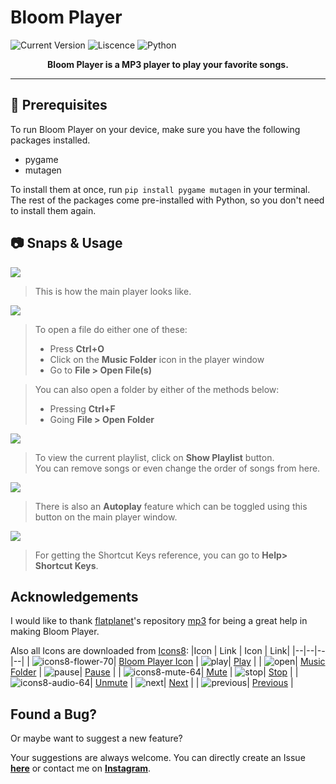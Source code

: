 # Bloom Player
<img alt='Current Version' src='https://img.shields.io/badge/Current%20Version-1.3.1-white/?style=for-the-badge&color=white'/>   <img alt='Liscence' src='https://img.shields.io/github/license/bitan005/Bloom-Player?style=for-the-badge'/> <img alt='Python' src='https://img.shields.io/badge/Made%20with-Python-blue/?style=for-the-badge&logo=python&color=blue'/>

<div align="center">
<strong>Bloom Player is a MP3 player to play your favorite songs. </strong>
</div>
<hr>

## 📌 Prerequisites

To run Bloom Player on your device, make sure you have the following packages installed.

 - pygame
 - mutagen
  
  To install them at once, run `pip install pygame mutagen` in your terminal.
  The rest of the packages come pre-installed with Python, so you don't need to install them again.
  
## 📷 Snaps & Usage

<img src="https://user-images.githubusercontent.com/83669071/197404762-dbb42cf8-6475-4096-afb7-3a9e51a8a727.png">

> This is how the main player looks like.

<img src="https://user-images.githubusercontent.com/83669071/197406913-74d578af-a357-4621-9957-ed731e944d33.png">

> To open a file do either one of these:
> - Press **Ctrl+O**
> - Click on the **Music Folder** icon in the player window
> - Go to **File > Open File(s)**

> You can also open a folder by either of the methods below:
> - Pressing **Ctrl+F**
> - Going **File > Open Folder**

<img src="https://user-images.githubusercontent.com/83669071/197406956-2b0174cf-8d82-483a-a9e2-ae75c6934e3c.png">

> To view the current playlist, click on **Show Playlist** button.<br>You can remove songs or even change the order of songs from here.

<img src="https://user-images.githubusercontent.com/83669071/197407027-630c0200-f9d3-4735-bc7e-f913911ddee5.png">

> There is also an **Autoplay** feature which can be toggled using this button on the main player window.

<img src="https://user-images.githubusercontent.com/83669071/197407114-c9fcf2a9-ad94-4e54-b985-81aec2f35200.png">

> For getting the Shortcut Keys reference, you can go to **Help> Shortcut Keys**.

## Acknowledgements 
I would like to thank [flatplanet](https://github.com/flatplanet/)'s repository [mp3](https://github.com/flatplanet/mp3) for being a great help in making Bloom Player.

Also all Icons are downloaded from [Icons8](https://www.icons8.com):
|Icon	| Link | Icon | Link|
|--|--|--|--|
| ![icons8-flower-70](https://user-images.githubusercontent.com/83669071/197404300-107cecd6-2b47-4215-b44b-6f1a984a870a.png)| [Bloom Player Icon](https://icons8.com/icon/lBV40HOoU5pE/flower) | ![play](https://user-images.githubusercontent.com/83669071/197404490-89cf5713-c762-4fdf-9eb0-9d35b296bb72.png)| [Play](https://icons8.com/icon/121268/start) |
| ![open](https://user-images.githubusercontent.com/83669071/197404461-0ccb537c-86a2-4616-8090-26d36896fc56.png)| [Music Folder](https://icons8.com/icon/119500/music-folder) | ![pause](https://user-images.githubusercontent.com/83669071/197404499-56d2607b-6bfa-4af7-8d43-8e74ab89bca3.png)| [Pause](https://icons8.com/icon/121240/pause-squared) |
| ![icons8-mute-64](https://user-images.githubusercontent.com/83669071/197404446-304c2bc5-67e0-4620-9ae3-5b35fdfd6729.png)| [Mute](https://icons8.com/icon/119574/mute) | ![stop](https://user-images.githubusercontent.com/83669071/197404506-0d69fa21-6737-45ac-ab7c-3086de637365.png)| [Stop](https://icons8.com/icon/121269/stop-squared) |
| ![icons8-audio-64](https://user-images.githubusercontent.com/83669071/197404344-89f6bb93-337b-4419-b48e-a33da4dbdd28.png)| [Unmute](https://icons8.com/icon/119558/audio) | ![next](https://user-images.githubusercontent.com/83669071/197404510-be27c362-302a-471c-a6e6-75439ea5eb8e.png)| [Next](https://icons8.com/icon/121229/last) |
| ![previous](https://user-images.githubusercontent.com/83669071/197404511-ba96c92a-2d89-456c-a16f-ec32b717ca31.png)| [Previous](https://icons8.com/icon/121222/first) |

## Found a Bug?
Or maybe want to suggest a new feature?

Your suggestions are always welcome. You can directly create an Issue [**here**](https://github.com/bitan005/Bloom-Player/issues) or contact me on **[Instagram](https://www.instagram.com/__bitan05__)**.
